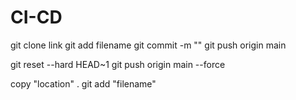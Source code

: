 # CI-CD

git clone link
git add filename
git commit -m ""
git push origin main

git reset --hard HEAD~1
git push origin main --force

copy "location" .
git add "filename"
